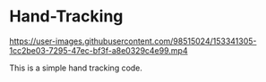 # Hand-Tracking


https://user-images.githubusercontent.com/98515024/153341305-1cc2be03-7295-47ec-bf3f-a8e0329c4e99.mp4


This is a simple hand tracking code.

